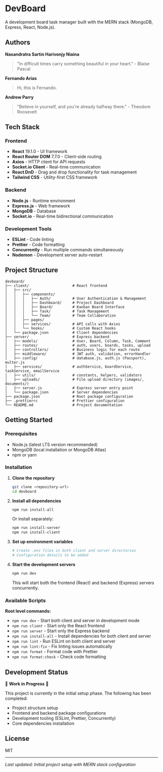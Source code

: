# DevBoard

A development board task manager built with the MERN stack (MongoDB, Express, React, Node.js).

## Authors

**Nasandratra Sartin Harivonjy Niaina**
> "In difficult times carry something beautiful in your heart." - Blaise Pascal

**Fernando Arias**
> Hi, this is Fernando.

**Andrew Parry**
> "Believe in yourself, and you're already halfway there." - Theodore Roosevelt

## Tech Stack

### Frontend
- **React** 19.1.0 - UI framework
- **React Router DOM** 7.7.0 - Client-side routing
- **Axios** - HTTP client for API requests
- **Socket.io Client** - Real-time communication
- **React DnD** - Drag and drop functionality for task management
- **Tailwind CSS** - Utility-first CSS framework

### Backend
- **Node.js** - Runtime environment
- **Express.js** - Web framework
- **MongoDB** - Database
- **Socket.io** - Real-time bidirectional communication

### Development Tools
- **ESLint** - Code linting
- **Prettier** - Code formatting
- **Concurrently** - Run multiple commands simultaneously
- **Nodemon** - Development server auto-restart

## Project Structure

```
devboard/
├── client/                    # React frontend
│   ├── src/
│   │   ├── components/
│   │   │   ├── Auth/          # User Authentication & Management
│   │   │   ├── Dashboard/     # Project Dashboard 
│   │   │   ├── Board/         # Kanban Board Interface
│   │   │   ├── Task/          # Task Management
│   │   │   └── Team/          # Team Collaboration
│   │   ├── pages/
│   │   ├── services/          # API calls with Axios
│   │   └── hooks/             # Custom React hooks
│   └── package.json           # Client dependencies
├── server/                    # Express backend
│   ├── models/                # User, Board, Column, Task, Comment
│   ├── routes/                # auth, users, boards, tasks, upload
│   ├── controllers/           # Business logic for each route
│   ├── middleware/            # JWT auth, validation, errorHandler
│   ├── config/                # database.js, auth.js (Passport), multer.js
│   ├── services/              # authService, boardService, taskService, emailService
│   ├── utils/                 # constants, helpers, validators
│   ├── uploads/               # File upload directory (images/, documents/)
│   ├── server.js              # Express server entry point
│   └── package.json           # Server dependencies
├── package.json               # Root package configuration
├── .prettierrc                # Prettier configuration
└── README.md                  # Project documentation
```

## Getting Started

### Prerequisites
- Node.js (latest LTS version recommended)
- MongoDB (local installation or MongoDB Atlas)
- npm or yarn

### Installation

1. **Clone the repository**
   ```bash
   git clone <repository-url>
   cd devboard
   ```

2. **Install all dependencies**
   ```bash
   npm run install-all
   ```

   Or install separately:
   ```bash
   npm run install-server
   npm run install-client
   ```

3. **Set up environment variables**
   ```bash
   # Create .env files in both client and server directories
   # Configuration details to be added
   ```

4. **Start the development servers**
   ```bash
   npm run dev
   ```

   This will start both the frontend (React) and backend (Express) servers concurrently.

### Available Scripts

**Root level commands:**
- `npm run dev` - Start both client and server in development mode
- `npm run client` - Start only the React frontend
- `npm run server` - Start only the Express backend
- `npm run install-all` - Install dependencies for both client and server
- `npm run lint` - Run ESLint on both client and server
- `npm run lint:fix` - Fix linting issues automatically
- `npm run format` - Format code with Prettier
- `npm run format:check` - Check code formatting

## Development Status

🚧 **Work in Progress** 🚧

This project is currently in the initial setup phase. The following has been completed:
- Project structure setup
- Frontend and backend package configurations
- Development tooling (ESLint, Prettier, Concurrently)
- Core dependencies installation

## License

MIT

---

*Last updated: Initial project setup with MERN stack configuration*